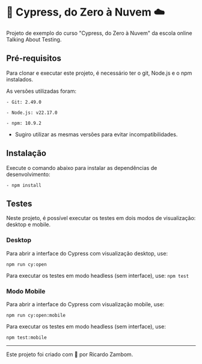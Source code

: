 # 🌲 Cypress, do Zero à Nuvem  ☁️

Projeto de exemplo do curso "Cypress, do Zero à Nuvem" da escola online Talking About Testing.

## Pré-requisitos

Para clonar e executar este projeto, é necessário ter o git, Node.js e o npm instalados.

As versões utilizadas foram:

    - Git: 2.49.0

    - Node.js: v22.17.0

    - npm: 10.9.2

-   Sugiro utilizar as mesmas versões para evitar incompatibilidades.

## Instalação

Execute o comando abaixo para instalar as dependências de desenvolvimento:

    - npm install

## Testes

Neste projeto, é possível executar os testes em dois modos de visualização: desktop e mobile.

### Desktop

Para abrir a interface do Cypress com visualização desktop, use:

`npm run cy:open` 

Para executar os testes em modo headless (sem interface), use:
`npm test` 

### Modo Mobile

Para abrir a interface do Cypress com visualização mobile, use:

`npm run cy:open:mobile` 

Para executar os testes em modo headless (sem interface), use:

`npm test:mobile` 

___

Este projeto foi criado com 💚 por Ricardo Zambom.
